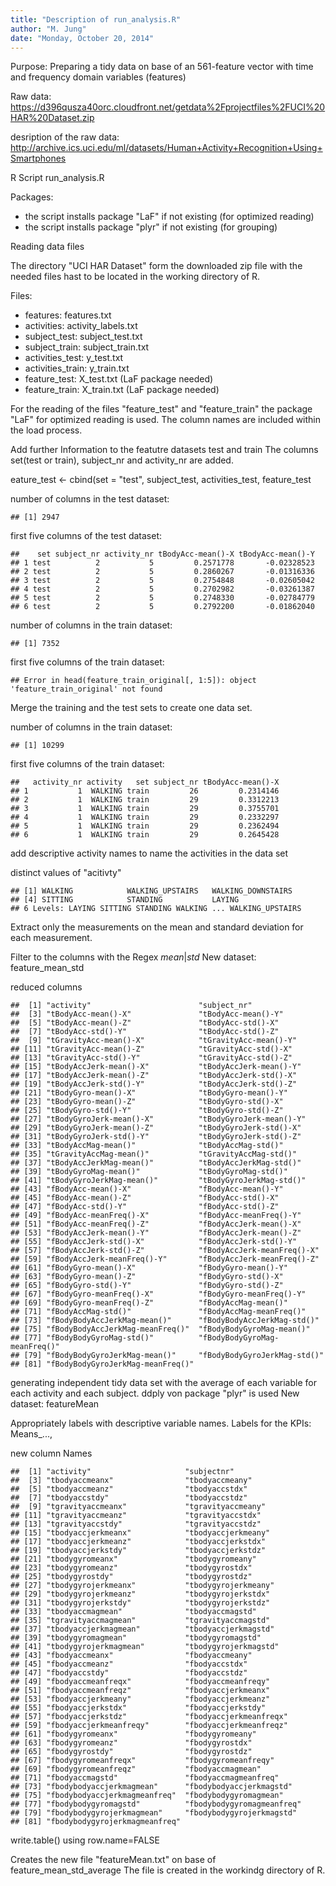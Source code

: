 ```yaml
---
title: "Description of run_analysis.R"
author: "M. Jung"
date: "Monday, October 20, 2014"
---
```


Purpose: 
Preparing a tidy data on base of an 561-feature vector with time and 
frequency domain variables (features)

Raw data: 
https://d396qusza40orc.cloudfront.net/getdata%2Fprojectfiles%2FUCI%20HAR%20Dataset.zip

desription of the raw data:
http://archive.ics.uci.edu/ml/datasets/Human+Activity+Recognition+Using+Smartphones

R Script run_analysis.R 

Packages:
* the script installs package "LaF" if not existing (for optimized reading)        
* the script installs package "plyr" if not existing (for grouping)

Reading data files

The directory "UCI HAR Dataset" form the downloaded zip file 
with the needed files hast to be located in the working directory of R.  

Files:
* features: features.txt
* activities: activity_labels.txt
* subject_test: subject_test.txt
* subject_train: subject_train.txt
* activities_test: y_test.txt
* activities_train: y_train.txt
* feature_test: X_test.txt (LaF package needed) 
* feature_train: X_train.txt (LaF package needed)

For the reading of the files "feature_test" and "feature_train" the package "LaF" for optimized reading is used. The column names are included within the load process.
 
Add further Information to the featutre datasets test and train
The columns set(test or train), subject_nr and activity_nr are added.

eature_test <- cbind(set = "test", subject_test, activities_test, feature_test

number of columns in the test dataset:

```
## [1] 2947
```

first five columns of the test dataset:

```
##    set subject_nr activity_nr tBodyAcc-mean()-X tBodyAcc-mean()-Y
## 1 test          2           5         0.2571778       -0.02328523
## 2 test          2           5         0.2860267       -0.01316336
## 3 test          2           5         0.2754848       -0.02605042
## 4 test          2           5         0.2702982       -0.03261387
## 5 test          2           5         0.2748330       -0.02784779
## 6 test          2           5         0.2792200       -0.01862040
```

number of columns in the train dataset:

```
## [1] 7352
```

first five columns of the train dataset:

```
## Error in head(feature_train_original[, 1:5]): object 'feature_train_original' not found
```


Merge the training and the test sets to create one data set.

number of columns in the train dataset:

```
## [1] 10299
```

first five columns of the train dataset:

```
##   activity_nr activity   set subject_nr tBodyAcc-mean()-X
## 1           1  WALKING train         26         0.2314146
## 2           1  WALKING train         29         0.3312213
## 3           1  WALKING train         29         0.3755701
## 4           1  WALKING train         29         0.2332297
## 5           1  WALKING train         29         0.2362494
## 6           1  WALKING train         29         0.2645428
```


add descriptive activity names to name the activities in the data set

distinct values of "acitivty"

```
## [1] WALKING            WALKING_UPSTAIRS   WALKING_DOWNSTAIRS
## [4] SITTING            STANDING           LAYING            
## 6 Levels: LAYING SITTING STANDING WALKING ... WALKING_UPSTAIRS
```


Extract only the measurements on the mean and standard deviation for each measurement.

Filter to the columns with the Regex *mean*|*std*
New dataset: feature_mean_std

reduced columns

```
##  [1] "activity"                        "subject_nr"                     
##  [3] "tBodyAcc-mean()-X"               "tBodyAcc-mean()-Y"              
##  [5] "tBodyAcc-mean()-Z"               "tBodyAcc-std()-X"               
##  [7] "tBodyAcc-std()-Y"                "tBodyAcc-std()-Z"               
##  [9] "tGravityAcc-mean()-X"            "tGravityAcc-mean()-Y"           
## [11] "tGravityAcc-mean()-Z"            "tGravityAcc-std()-X"            
## [13] "tGravityAcc-std()-Y"             "tGravityAcc-std()-Z"            
## [15] "tBodyAccJerk-mean()-X"           "tBodyAccJerk-mean()-Y"          
## [17] "tBodyAccJerk-mean()-Z"           "tBodyAccJerk-std()-X"           
## [19] "tBodyAccJerk-std()-Y"            "tBodyAccJerk-std()-Z"           
## [21] "tBodyGyro-mean()-X"              "tBodyGyro-mean()-Y"             
## [23] "tBodyGyro-mean()-Z"              "tBodyGyro-std()-X"              
## [25] "tBodyGyro-std()-Y"               "tBodyGyro-std()-Z"              
## [27] "tBodyGyroJerk-mean()-X"          "tBodyGyroJerk-mean()-Y"         
## [29] "tBodyGyroJerk-mean()-Z"          "tBodyGyroJerk-std()-X"          
## [31] "tBodyGyroJerk-std()-Y"           "tBodyGyroJerk-std()-Z"          
## [33] "tBodyAccMag-mean()"              "tBodyAccMag-std()"              
## [35] "tGravityAccMag-mean()"           "tGravityAccMag-std()"           
## [37] "tBodyAccJerkMag-mean()"          "tBodyAccJerkMag-std()"          
## [39] "tBodyGyroMag-mean()"             "tBodyGyroMag-std()"             
## [41] "tBodyGyroJerkMag-mean()"         "tBodyGyroJerkMag-std()"         
## [43] "fBodyAcc-mean()-X"               "fBodyAcc-mean()-Y"              
## [45] "fBodyAcc-mean()-Z"               "fBodyAcc-std()-X"               
## [47] "fBodyAcc-std()-Y"                "fBodyAcc-std()-Z"               
## [49] "fBodyAcc-meanFreq()-X"           "fBodyAcc-meanFreq()-Y"          
## [51] "fBodyAcc-meanFreq()-Z"           "fBodyAccJerk-mean()-X"          
## [53] "fBodyAccJerk-mean()-Y"           "fBodyAccJerk-mean()-Z"          
## [55] "fBodyAccJerk-std()-X"            "fBodyAccJerk-std()-Y"           
## [57] "fBodyAccJerk-std()-Z"            "fBodyAccJerk-meanFreq()-X"      
## [59] "fBodyAccJerk-meanFreq()-Y"       "fBodyAccJerk-meanFreq()-Z"      
## [61] "fBodyGyro-mean()-X"              "fBodyGyro-mean()-Y"             
## [63] "fBodyGyro-mean()-Z"              "fBodyGyro-std()-X"              
## [65] "fBodyGyro-std()-Y"               "fBodyGyro-std()-Z"              
## [67] "fBodyGyro-meanFreq()-X"          "fBodyGyro-meanFreq()-Y"         
## [69] "fBodyGyro-meanFreq()-Z"          "fBodyAccMag-mean()"             
## [71] "fBodyAccMag-std()"               "fBodyAccMag-meanFreq()"         
## [73] "fBodyBodyAccJerkMag-mean()"      "fBodyBodyAccJerkMag-std()"      
## [75] "fBodyBodyAccJerkMag-meanFreq()"  "fBodyBodyGyroMag-mean()"        
## [77] "fBodyBodyGyroMag-std()"          "fBodyBodyGyroMag-meanFreq()"    
## [79] "fBodyBodyGyroJerkMag-mean()"     "fBodyBodyGyroJerkMag-std()"     
## [81] "fBodyBodyGyroJerkMag-meanFreq()"
```

generating independent tidy data set with the average of each variable
for each activity and each subject.
ddply von package "plyr" is used
New dataset: featureMean


Appropriately labels with descriptive variable names. 
Labels for the KPIs: Means_..., 

new column Names

```
##  [1] "activity"                     "subjectnr"                   
##  [3] "tbodyaccmeanx"                "tbodyaccmeany"               
##  [5] "tbodyaccmeanz"                "tbodyaccstdx"                
##  [7] "tbodyaccstdy"                 "tbodyaccstdz"                
##  [9] "tgravityaccmeanx"             "tgravityaccmeany"            
## [11] "tgravityaccmeanz"             "tgravityaccstdx"             
## [13] "tgravityaccstdy"              "tgravityaccstdz"             
## [15] "tbodyaccjerkmeanx"            "tbodyaccjerkmeany"           
## [17] "tbodyaccjerkmeanz"            "tbodyaccjerkstdx"            
## [19] "tbodyaccjerkstdy"             "tbodyaccjerkstdz"            
## [21] "tbodygyromeanx"               "tbodygyromeany"              
## [23] "tbodygyromeanz"               "tbodygyrostdx"               
## [25] "tbodygyrostdy"                "tbodygyrostdz"               
## [27] "tbodygyrojerkmeanx"           "tbodygyrojerkmeany"          
## [29] "tbodygyrojerkmeanz"           "tbodygyrojerkstdx"           
## [31] "tbodygyrojerkstdy"            "tbodygyrojerkstdz"           
## [33] "tbodyaccmagmean"              "tbodyaccmagstd"              
## [35] "tgravityaccmagmean"           "tgravityaccmagstd"           
## [37] "tbodyaccjerkmagmean"          "tbodyaccjerkmagstd"          
## [39] "tbodygyromagmean"             "tbodygyromagstd"             
## [41] "tbodygyrojerkmagmean"         "tbodygyrojerkmagstd"         
## [43] "fbodyaccmeanx"                "fbodyaccmeany"               
## [45] "fbodyaccmeanz"                "fbodyaccstdx"                
## [47] "fbodyaccstdy"                 "fbodyaccstdz"                
## [49] "fbodyaccmeanfreqx"            "fbodyaccmeanfreqy"           
## [51] "fbodyaccmeanfreqz"            "fbodyaccjerkmeanx"           
## [53] "fbodyaccjerkmeany"            "fbodyaccjerkmeanz"           
## [55] "fbodyaccjerkstdx"             "fbodyaccjerkstdy"            
## [57] "fbodyaccjerkstdz"             "fbodyaccjerkmeanfreqx"       
## [59] "fbodyaccjerkmeanfreqy"        "fbodyaccjerkmeanfreqz"       
## [61] "fbodygyromeanx"               "fbodygyromeany"              
## [63] "fbodygyromeanz"               "fbodygyrostdx"               
## [65] "fbodygyrostdy"                "fbodygyrostdz"               
## [67] "fbodygyromeanfreqx"           "fbodygyromeanfreqy"          
## [69] "fbodygyromeanfreqz"           "fbodyaccmagmean"             
## [71] "fbodyaccmagstd"               "fbodyaccmagmeanfreq"         
## [73] "fbodybodyaccjerkmagmean"      "fbodybodyaccjerkmagstd"      
## [75] "fbodybodyaccjerkmagmeanfreq"  "fbodybodygyromagmean"        
## [77] "fbodybodygyromagstd"          "fbodybodygyromagmeanfreq"    
## [79] "fbodybodygyrojerkmagmean"     "fbodybodygyrojerkmagstd"     
## [81] "fbodybodygyrojerkmagmeanfreq"
```

write.table() using row.name=FALSE

Creates the new file "featureMean.txt" on base of feature_mean_std_average 
The file is created in the workindg directory of R.

